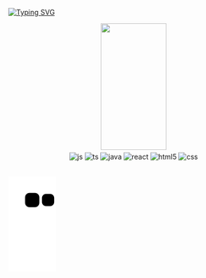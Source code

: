 [![Typing SVG](https://readme-typing-svg.herokuapp.com/?color=f0e243&size=35&center=true&vCenter=true&width=1000&lines=what’s+up?+i’m+Matheus+Carvalho;Welcome!+:%29)](https://www.linkedin.com/in/matheus-carvalho-7067b8230)

<div align="center">
  <img width="51%" height="255px" src="https://github-readme-stats.vercel.app/api/top-langs/?username=MatheusCarvalho12&layout=compact&border_color=21262d&title_color=f0e243&text_color=f0e242&bg_color=0d1117" />
</div>
<div align="center">
  <img align="center" width="16%" height="155px" alt="js" src="https://cdn.jsdelivr.net/gh/devicons/devicon/icons/javascript/javascript-original.svg" />
  <img align="center" width="16%" height="155px" alt="ts" src="https://cdn.jsdelivr.net/gh/devicons/devicon/icons/typescript/typescript-original.svg" />
  <img align="center" width="16%" height="155px" alt="java" src="https://cdn.jsdelivr.net/gh/devicons/devicon/icons/java/java-original.svg" />
  <img align="center" width="16%" height="155px" alt="react" src="https://cdn.jsdelivr.net/gh/devicons/devicon/icons/react/react-original.svg" />
  <img align="center" width="16%" height="155px" alt="html5" src="https://cdn.jsdelivr.net/gh/devicons/devicon/icons/html5/html5-original.svg" />
  <img align="center" width="16%" height="155px" alt="css" src="https://cdn.jsdelivr.net/gh/devicons/devicon/icons/css3/css3-original.svg" />
</div><br/>

![snake gif](https://github.com/MatheusCarvalho12/MatheusCarvalho12/blob/output/github-contribution-grid-snake.svg)

